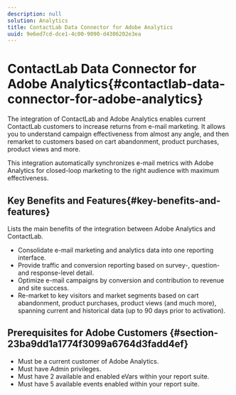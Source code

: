 ```yaml
---
description: null
solution: Analytics
title: ContactLab Data Connector for Adobe Analytics
uuid: 9e6ed7cd-dce1-4c00-9090-d4306202e3ea
---
```


# ContactLab Data Connector for Adobe Analytics{#contactlab-data-connector-for-adobe-analytics}

The integration of ContactLab and Adobe Analytics enables current ContactLab customers to increase returns from e-mail marketing. It allows you to understand campaign effectiveness from almost any angle, and then remarket to customers based on cart abandonment, product purchases, product views and more.

This integration automatically synchronizes e-mail metrics with Adobe Analytics for closed-loop marketing to the right audience with maximum effectiveness.

## Key Benefits and Features{#key-benefits-and-features}

Lists the main benefits of the integration between Adobe Analytics and ContactLab.

* Consolidate e-mail marketing and analytics data into one reporting interface.
* Provide traffic and conversion reporting based on survey-, question- and response-level detail.
* Optimize e-mail campaigns by conversion and contribution to revenue and site success.
* Re-market to key visitors and market segments based on cart abandonment, product purchases, product views (and much more), spanning current and historical data (up to 90 days prior to activation).

## Prerequisites for Adobe Customers {#section-23ba9dd1a1774f3099a6764d3fadd4ef}

* Must be a current customer of Adobe Analytics.
* Must have Admin privileges.
* Must have 2 available and enabled eVars within your report suite.
* Must have 5 available events enabled within your report suite.
